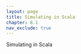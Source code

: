 ```yaml
---
layout: page
title: Simulating in Scala
chapter: 8.1
nav_exclude: true
---
```


Simulating in Scala
